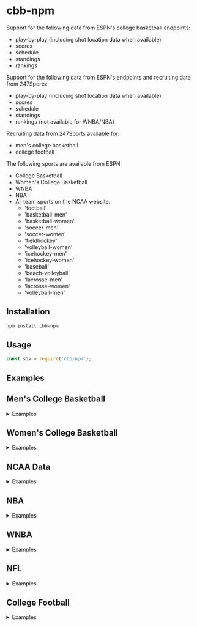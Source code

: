 # cbb-npm

Support for the following data from ESPN's college basketball endpoints:
- play-by-play (including shot location data when available)
- scores
- schedule
- standings
- rankings

Support for the following data from ESPN's endpoints and recruiting data from 247Sports:

- play-by-play (including shot location data when available)
- scores
- schedule
- standings
- rankings (not available for WNBA/NBA)

Recruiting data from 247Sports available for:

- men's college basketball
- college football

The following sports are available from ESPN:

- College Basketball
- Women's College Basketball
- WNBA
- NBA
- All team sports on the NCAA website:
  - 'football'
  - 'basketball-men'
  - 'basketball-women'
  - 'soccer-men'
  - 'soccer-women'
  - 'fieldhockey'
  - 'volleyball-women'
  - 'icehockey-men'
  - 'icehockey-women'
  - 'baseball'
  - 'beach-volleyball'
  - 'lacrosse-men'
  - 'lacrosse-women'
  - 'volleyball-men'

## Installation

```bash
npm install cbb-npm
```

## Usage

```js
const sdv = require('cbb-npm');
```

## Examples

## Men's College Basketball

<details><summary> Examples </summary>

### CBB Games

```js
const gameId = 401260281;

// get detailed play-by-play data for a game
const result = await sdv.cbbGames.getPlayByPlay(gameId);

// get box score
const result = await sdv.cbbGames.getBoxScore(gameId);

// get game all game data
const summary = await sdv.cbbGames.getSummary(gameId);

// get all game pickcenter data
const picks = await sdv.cbbGames.getPicks(gameId);

```

### CBB Scores

```js
const inputs = {
    year: 2021,
    month: 02,
    day: 15
};
const result = await sdv.cbbScoreboard.getScoreboard(inputs);
```

### CBB Schedules

```js
const inputs = {
    groups: 50, // all Div-I games
    year: 2020,
    month: 12,
    day: 02
};

const result = await sdv.cbbSchedule.getSchedule(inputs);
```

### CBB Conferences

```js
const results = await sdv.cbbScoreboard.getConferences();
```

## CBB Teams

```js
// get list of teams
const result = await sdv.cbbTeams.getTeamList();

// get individual team data
const teamId = 52;
const result = await sdv.cbbTeams.getTeamInfo(teamId);

// get team roster data
const result = await sdv.cbbTeams.getTeamPlayers(teamId);
```

## CBB Rankings

```js
// get rankings
const inputs = {
    year: 2020,
    week: 19
};

const result = await sdv.cbbRankings.getRankings(inputs);
```

## CBB Standings

```js
// get standings
const inputs = {
    year: 2020
};

const result = await sdv.cbbStandings.getStandings(inputs);
```

## CBB Recruiting

```js
// get recruiting data from 247Composite
// get player rankings
const result = await sdv.cbbRecruiting.getPlayerRankings({
                    year: 2016
                });

const result = await sdv.cbbRecruiting.getPlayerRankings({
                    year: 2021,
                    position: "C"
                });

const result = await sdv.cbbRecruiting.getPlayerRankings({
                    year: 2020,
                    group: "JuniorCollege"
                });

// get school rankings
const result = await sdv.cbbRecruiting.getSchoolRankings(2021);

// get a school's commit list
const result = await sdv.cbbRecruiting.getSchoolCommits('floridastate', 2020);
```

</details>

## Women's College Basketball

<details><summary> Examples </summary>

### WBB Games

```js
const gameId = 401260281;

// get detailed play-by-play data for a game
const result = await sdv.wbbGames.getPlayByPlay(gameId);

// get box score
const result = await sdv.wbbGames.getBoxScore(gameId);

// get game all game data
const summary = await sdv.wbbGames.getSummary(gameId);
```

### WBB Scores

```js
const inputs = {
    year: 2021,
    month: 02,
    day: 15
};
const result = await sdv.wbbScoreboard.getScoreboard(inputs);
```

### WBB Schedules

```js
const inputs = {
    groups: 50, // all Div-I games
    year: 2020,
    month: 12,
    day: 02
};

const result = await sdv.wbbSchedule.getSchedule(inputs);
```

### WBB Conferences

```js
const results = await sdv.wbbScoreboard.getConferences();
```

### WBB Teams

```js
// get list of teams
const result = await sdv.wbbTeams.getTeamList();

// get individual team data
const teamId = 52;
const result = await sdv.wbbTeams.getTeamInfo(teamId);

// get team roster data
const result = await sdv.wbbTeams.getTeamPlayers(teamId);
```

### WBB Rankings

```js
// get rankings
const inputs = {
    year: 2020,
    week: 19
};

const result = await sdv.wbbRankings.getRankings(inputs);
```

### WBB Standings

```js
// get standings
const inputs = {
    year: 2020
};

const result = await sdv.wbbStandings.getStandings(inputs);
```

</details>

## NCAA Data

<details><summary> Examples </summary>

### NCAA Scoreboard

```js
// acceptable sport names:
// ['football' ,'basketball-men', 'basketball-women',
//  'soccer-men','soccer-women','fieldhockey',
//  'volleyball-women','beach-volleyball',
//  'icehockey-men','icehockey-women',
//  'baseball',  'volleyball-men',
//  'lacrosse-men', 'lacrosse-women']
// get ncaa scoreboard data for sport from above list
// (default: 'basketball-men')
const result = await sdv.ncaaScoreboard.getNcaaScoreboard(
    sport = 'basketball-men', division = 'd1', year = 2020, month = 02, day = 15
)
```

### NCAA Games

```js
// NCAA game information for a given game id
const result = await sdv.ncaaGame.getNcaaInfo(5764053);

// NCAA box score for a given game id
const result = await sdv.ncaaGame.getNcaaBoxScore(5764053);

// NCAA play-by-play for a given game id
const result = await sdv.ncaaGame.getNcaaPlayByPlay(5764053);

// NCAA game team stats for a given game (appears to only exist for football)
const result = await sdv.ncaaGame.getNcaaTeamStats(5772253);

// NCAA game scoring summary for a given game (appears to only exist for football)
const result = await sdv.ncaaGame.getNcaaScoringSummary(5772253);
```

</details>

## NBA

<details><summary> Examples </summary>

### NBA Games

```js
const gameId = 401283399;

// get detailed play-by-play data for a game
const result = await sdv.nbaGames.getPlayByPlay(gameId);

// get box score
const result = await sdv.nbaGames.getBoxScore(gameId);

// get game all game data
const summary = await sdv.nbaGames.getSummary(gameId);

// get all game pickcenter data
const picks = await sdv.nbaGames.getPicks(gameId);

```

### NBA Scores

```js
const inputs = {
    year: 2021,
    month: 02,
    day: 15
};
const result = await sdv.nbaScoreboard.getScoreboard(inputs);
```

### NBA Schedules

```js
const inputs = {
    groups: 46, // nba group code
    year: 2020,
    month: 12,
    day: 02
};

const result = await sdv.nbaSchedule.getSchedule(inputs);
```

### NBA Conferences

```js
const results = await sdv.nbaScoreboard.getConferences();
```

### NBA Teams

```js
// get list of teams
const result = await sdv.nbaTeams.getTeamList();

// get individual team data
const teamId = 16;
const result = await sdv.nbaTeams.getTeamInfo(teamId);

// get team roster data
const result = await sdv.nbaTeams.getTeamPlayers(teamId);
```

### NBA Standings

```js
// get standings
const inputs = {
    year: 2020
};

const result = await sdv.nbaStandings.getStandings(inputs);
```

</details>

## WNBA

<details><summary> Examples </summary>

### WNBA Games

```js
const gameId = 401244185;

// get detailed play-by-play data for a game
const result = await sdv.wnbaGames.getPlayByPlay(gameId);

// get box score
const result = await sdv.wnbaGames.getBoxScore(gameId);

// get game all game data
const summary = await sdv.wnbaGames.getSummary(gameId);
```

### WNBA Scores

```js
const inputs = {
    year: 2021,
    month: 02,
    day: 15
};
const result = await sdv.wnbaScoreboard.getScoreboard(inputs);
```

### WNBA Schedules

```js
const inputs = {
    groups: 59, // wnba group code
    year: 2020,
    month: 12,
    day: 02
};

const result = await sdv.wnbaSchedule.getSchedule(inputs);
```

### WNBA Conferences

```js
const results = await sdv.wnbaScoreboard.getConferences();
```

### WNBA Teams

```js
// get list of teams
const result = await sdv.wnbaTeams.getTeamList();

// get individual team data
const teamId = 14;
const result = await sdv.wnbaTeams.getTeamInfo(teamId);

// get team roster data
const result = await sdv.wnbaTeams.getTeamPlayers(teamId);
```

### WNBA Standings

```js
// get standings
const inputs = {
    year: 2020
};

const result = await sdv.wnbaStandings.getStandings(inputs);
```

</details>

## NFL

<details><summary> Examples </summary>

### NFL Games

```js
const gameId = 401220403;

// get detailed play-by-play data for a game
const result = await sdv.nflGames.getPlayByPlay(gameId);

// get box score
const box = await sdv.nflGames.getBoxScore(gameId);

// get all game data
const summary = await sdv.nflGames.getSummary(gameId);

// get all game pickcenter data
const picks = await sdv.nflGames.getPicks(gameId);

```

### NFL Scores

```js
const inputs = {
    year: 2021,
    month: 02,
    day: 07
};
const result = await sdv.nflScoreboard.getScoreboard(inputs);
```

### NFL Schedules

```js
const inputs = {
    groups: 20, // nfl group code
    year: 2021,
    month: 02,
    day: 07
};

const result = await sdv.nflSchedule.getSchedule(inputs);
```

### NFL Conferences

```js
const results = await sdv.nflScoreboard.getConferences();
```

### NFL Teams

```js
// get list of teams
const result = await sdv.nflTeams.getTeamList();

// get individual team data
const teamId = 27;
const result = await sdv.nflTeams.getTeamInfo(teamId);

// get team roster data
const result = await sdv.nflTeams.getTeamPlayers(teamId);
```

### NFL Standings

```js
// get standings
const inputs = {
    year: 2020
};

const result = await sdv.nflStandings.getStandings(inputs);
```

</details>

## College Football

<details><summary> Examples </summary>

### CFB Games

```js
const gameId = 401256194;

// get detailed play-by-play data for a game
const result = await sdv.cfbGames.getPlayByPlay(gameId);

// get box score
const result = await sdv.cfbGames.getBoxScore(gameId);

// get game all game data
const summary = await sdv.cfbGames.getSummary(gameId);

// get all game pickcenter data
const picks = await sdv.cfbGames.getPicks(gameId);

```

### CFB Scores

```js
const inputs = {
    year: 2021,
    month: 12,
    day: 15
};
const result = await sdv.cfbScoreboard.getScoreboard(inputs);
```

### CFB Schedules

```js
const inputs = {
    groups: 80, // all Div-I games
    year: 2020,
    month: 12,
    day: 02
};

const result = await sdv.cfbSchedule.getSchedule(inputs);
```

### CFB Conferences

```js
const results = await sdv.cfbScoreboard.getConferences();
```

## CFB Teams

```js
// get list of teams
const result = await sdv.cfbTeams.getTeamList();

// get individual team data
const teamId = 52;
const result = await sdv.cfbTeams.getTeamInfo(teamId);

// get team roster data
const result = await sdv.cfbTeams.getTeamPlayers(teamId);
```

## CFB Rankings

```js
// get rankings
const inputs = {
    year: 2020,
    week: 12
};

const result = await sdv.cfbRankings.getRankings(inputs);
```

## CFB Standings

```js
// get standings
const inputs = {
    year: 2020
};

const result = await sdv.cfbStandings.getStandings(inputs);
```

## CFB Recruiting

```js
// get recruiting data from 247Composite
// get player rankings
const result = await sdv.cfbRecruiting.getPlayerRankings({
                    year: 2016
                });

const result = await sdv.cfbRecruiting.getPlayerRankings({
                    year: 2021,
                    position: "DT"
                });

const result = await sdv.cfbRecruiting.getPlayerRankings({
                    year: 2020,
                    group: "JuniorCollege"
                });

// get school rankings
const result = await sdv.cfbRecruiting.getSchoolRankings(2021);

// get a school's commit list
const result = await sdv.cfbRecruiting.getSchoolCommits('floridastate', 2020);
```

</details>
